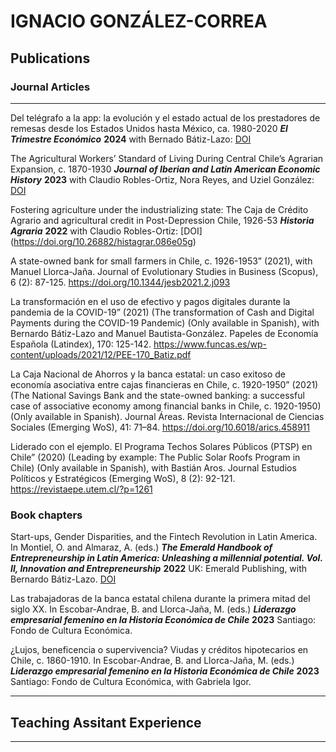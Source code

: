 # IGNACIO GONZÁLEZ-CORREA #

## Publications ##

### Journal Articles ###

____

Del telégrafo a la app: la evolución y el estado actual de los prestadores de remesas desde los Estados Unidos hasta México, ca. 1980-2020 ***El Trimestre Económico*** **2024** with Bernado Bátiz-Lazo: [DOI](https://doi.org/10.20430/ete.v91i364.2516)

The Agricultural Workers’ Standard of Living During Central Chile’s Agrarian Expansion, c. 1870-1930 ***Journal of Iberian and Latin American Economic History*** **2023** with Claudio Robles-Ortiz, Nora Reyes, and Uziel González: [DOI](https://doi.org/10.1017/S0212610921000100)

Fostering agriculture under the industrializing state: The Caja de Crédito Agrario and agricultural credit in Post-Depression Chile, 1926-53 ***Historia Agraria*** **2022** with Claudio Robles-Ortiz: [DOI] (https://doi.org/10.26882/histagrar.086e05g)
	
A state-owned bank for small farmers in Chile, c. 1926-1953” (2021), with Manuel Llorca-Jaña. Journal of Evolutionary Studies in Business (Scopus), 6 (2): 87-125. https://doi.org/10.1344/jesb2021.2.j093

La transformación en el uso de efectivo y pagos digitales durante la pandemia de la COVID-19” (2021) (The transformation of Cash and Digital Payments during the COVID-19 Pandemic) (Only available in Spanish), with Bernardo Bátiz-Lazo and Manuel Bautista-González. Papeles de Economía Española (Latindex), 170: 125-142. https://www.funcas.es/wp-content/uploads/2021/12/PEE-170_Batiz.pdf

La Caja Nacional de Ahorros y la banca estatal: un caso exitoso de economía asociativa entre cajas financieras en Chile, c. 1920-1950” (2021) (The National Savings Bank and the state-owned banking: a successful case of associative economy among financial banks in Chile, c. 1920-1950) (Only available in Spanish). Journal Áreas. Revista Internacional de Ciencias Sociales (Emerging WoS), 41: 71–84. https://doi.org/10.6018/arics.458911

Liderado con el ejemplo. El Programa Techos Solares Públicos (PTSP) en Chile” (2020) (Leading by example: The Public Solar Roofs Program in Chile) (Only available in Spanish), with Bastián Aros. Journal Estudios Políticos y Estratégicos (Emerging WoS), 8 (2): 92-121. https://revistaepe.utem.cl/?p=1261


### Book chapters ###

Start-ups, Gender Disparities, and the Fintech Revolution in Latin America. In Montiel, O. and Almaraz, A. (eds.) ***The Emerald Handbook of Entrepreneurship in Latin America: Unleashing a millennial potential. Vol. II, Innovation and Entrepreneurship*** **2022** UK: Emerald Publishing, with Bernardo Bátiz-Lazo. [DOI]( https://doi.org/10.1108/978-1-80071-955-220221014)

Las trabajadoras de la banca estatal chilena durante la primera mitad del siglo XX. In Escobar-Andrae, B. and Llorca-Jaña, M. (eds.) ***Liderazgo empresarial femenino en la Historia Económica de Chile*** **2023** Santiago: Fondo de Cultura Económica.

¿Lujos, beneficencia o supervivencia? Viudas y créditos hipotecarios en Chile, c. 1860-1910. In Escobar-Andrae, B. and Llorca-Jaña, M. (eds.) ***Liderazgo empresarial femenino en la Historia Económica de Chile*** **2023** Santiago: Fondo de Cultura Económica, with Gabriela Igor.


_______

## Teaching Assitant Experience ## 
 


_________



